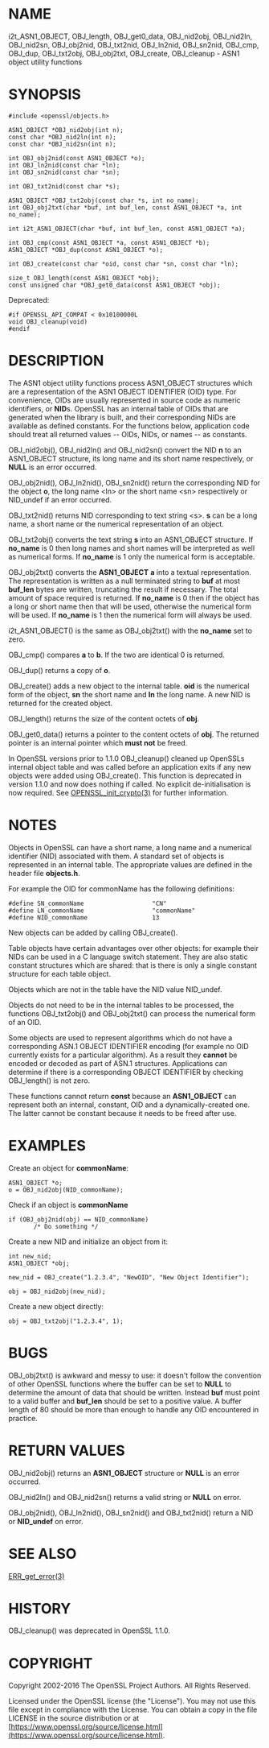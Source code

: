 # NAME

i2t\_ASN1\_OBJECT,
OBJ\_length, OBJ\_get0\_data, OBJ\_nid2obj, OBJ\_nid2ln,
OBJ\_nid2sn, OBJ\_obj2nid, OBJ\_txt2nid, OBJ\_ln2nid, OBJ\_sn2nid, OBJ\_cmp,
OBJ\_dup, OBJ\_txt2obj, OBJ\_obj2txt, OBJ\_create, OBJ\_cleanup
\- ASN1 object utility functions

# SYNOPSIS

    #include <openssl/objects.h>

    ASN1_OBJECT *OBJ_nid2obj(int n);
    const char *OBJ_nid2ln(int n);
    const char *OBJ_nid2sn(int n);

    int OBJ_obj2nid(const ASN1_OBJECT *o);
    int OBJ_ln2nid(const char *ln);
    int OBJ_sn2nid(const char *sn);

    int OBJ_txt2nid(const char *s);

    ASN1_OBJECT *OBJ_txt2obj(const char *s, int no_name);
    int OBJ_obj2txt(char *buf, int buf_len, const ASN1_OBJECT *a, int no_name);

    int i2t_ASN1_OBJECT(char *buf, int buf_len, const ASN1_OBJECT *a);

    int OBJ_cmp(const ASN1_OBJECT *a, const ASN1_OBJECT *b);
    ASN1_OBJECT *OBJ_dup(const ASN1_OBJECT *o);

    int OBJ_create(const char *oid, const char *sn, const char *ln);

    size_t OBJ_length(const ASN1_OBJECT *obj);
    const unsigned char *OBJ_get0_data(const ASN1_OBJECT *obj);

Deprecated:

    #if OPENSSL_API_COMPAT < 0x10100000L
    void OBJ_cleanup(void)
    #endif

# DESCRIPTION

The ASN1 object utility functions process ASN1\_OBJECT structures which are
a representation of the ASN1 OBJECT IDENTIFIER (OID) type.
For convenience, OIDs are usually represented in source code as numeric
identifiers, or **NID**s.  OpenSSL has an internal table of OIDs that
are generated when the library is built, and their corresponding NIDs
are available as defined constants.  For the functions below, application
code should treat all returned values -- OIDs, NIDs, or names -- as
constants.

OBJ\_nid2obj(), OBJ\_nid2ln() and OBJ\_nid2sn() convert the NID **n** to
an ASN1\_OBJECT structure, its long name and its short name respectively,
or **NULL** is an error occurred.

OBJ\_obj2nid(), OBJ\_ln2nid(), OBJ\_sn2nid() return the corresponding NID
for the object **o**, the long name &lt;ln> or the short name &lt;sn> respectively
or NID\_undef if an error occurred.

OBJ\_txt2nid() returns NID corresponding to text string &lt;s>. **s** can be
a long name, a short name or the numerical representation of an object.

OBJ\_txt2obj() converts the text string **s** into an ASN1\_OBJECT structure.
If **no\_name** is 0 then long names and short names will be interpreted
as well as numerical forms. If **no\_name** is 1 only the numerical form
is acceptable.

OBJ\_obj2txt() converts the **ASN1\_OBJECT** **a** into a textual representation.
The representation is written as a null terminated string to **buf**
at most **buf\_len** bytes are written, truncating the result if necessary.
The total amount of space required is returned. If **no\_name** is 0 then
if the object has a long or short name then that will be used, otherwise
the numerical form will be used. If **no\_name** is 1 then the numerical
form will always be used.

i2t\_ASN1\_OBJECT() is the same as OBJ\_obj2txt() with the **no\_name** set to zero.

OBJ\_cmp() compares **a** to **b**. If the two are identical 0 is returned.

OBJ\_dup() returns a copy of **o**.

OBJ\_create() adds a new object to the internal table. **oid** is the
numerical form of the object, **sn** the short name and **ln** the
long name. A new NID is returned for the created object.

OBJ\_length() returns the size of the content octets of **obj**.

OBJ\_get0\_data() returns a pointer to the content octets of **obj**.
The returned pointer is an internal pointer which **must not** be freed.

In OpenSSL versions prior to 1.1.0 OBJ\_cleanup() cleaned up OpenSSLs internal
object table and was called before an application exits if any new objects were
added using OBJ\_create(). This function is deprecated in version 1.1.0 and now
does nothing if called. No explicit de-initialisation is now required. See
[OPENSSL\_init\_crypto(3)](http://man.he.net/man3/OPENSSL_init_crypto) for further information.

# NOTES

Objects in OpenSSL can have a short name, a long name and a numerical
identifier (NID) associated with them. A standard set of objects is
represented in an internal table. The appropriate values are defined
in the header file **objects.h**.

For example the OID for commonName has the following definitions:

    #define SN_commonName                   "CN"
    #define LN_commonName                   "commonName"
    #define NID_commonName                  13

New objects can be added by calling OBJ\_create().

Table objects have certain advantages over other objects: for example
their NIDs can be used in a C language switch statement. They are
also static constant structures which are shared: that is there
is only a single constant structure for each table object.

Objects which are not in the table have the NID value NID\_undef.

Objects do not need to be in the internal tables to be processed,
the functions OBJ\_txt2obj() and OBJ\_obj2txt() can process the numerical
form of an OID.

Some objects are used to represent algorithms which do not have a
corresponding ASN.1 OBJECT IDENTIFIER encoding (for example no OID currently
exists for a particular algorithm). As a result they **cannot** be encoded or
decoded as part of ASN.1 structures. Applications can determine if there
is a corresponding OBJECT IDENTIFIER by checking OBJ\_length() is not zero.

These functions cannot return **const** because an **ASN1\_OBJECT** can
represent both an internal, constant, OID and a dynamically-created one.
The latter cannot be constant because it needs to be freed after use.

# EXAMPLES

Create an object for **commonName**:

    ASN1_OBJECT *o;
    o = OBJ_nid2obj(NID_commonName);

Check if an object is **commonName**

    if (OBJ_obj2nid(obj) == NID_commonName)
           /* Do something */

Create a new NID and initialize an object from it:

    int new_nid;
    ASN1_OBJECT *obj;

    new_nid = OBJ_create("1.2.3.4", "NewOID", "New Object Identifier");

    obj = OBJ_nid2obj(new_nid);

Create a new object directly:

    obj = OBJ_txt2obj("1.2.3.4", 1);

# BUGS

OBJ\_obj2txt() is awkward and messy to use: it doesn't follow the
convention of other OpenSSL functions where the buffer can be set
to **NULL** to determine the amount of data that should be written.
Instead **buf** must point to a valid buffer and **buf\_len** should
be set to a positive value. A buffer length of 80 should be more
than enough to handle any OID encountered in practice.

# RETURN VALUES

OBJ\_nid2obj() returns an **ASN1\_OBJECT** structure or **NULL** is an
error occurred.

OBJ\_nid2ln() and OBJ\_nid2sn() returns a valid string or **NULL**
on error.

OBJ\_obj2nid(), OBJ\_ln2nid(), OBJ\_sn2nid() and OBJ\_txt2nid() return
a NID or **NID\_undef** on error.

# SEE ALSO

[ERR\_get\_error(3)](http://man.he.net/man3/ERR_get_error)

# HISTORY

OBJ\_cleanup() was deprecated in OpenSSL 1.1.0.

# COPYRIGHT

Copyright 2002-2016 The OpenSSL Project Authors. All Rights Reserved.

Licensed under the OpenSSL license (the "License").  You may not use
this file except in compliance with the License.  You can obtain a copy
in the file LICENSE in the source distribution or at
[https://www.openssl.org/source/license.html](https://www.openssl.org/source/license.html).
